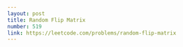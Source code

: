 ```yaml
---
layout: post
title: Random Flip Matrix
number: 519
link: https://leetcode.com/problems/random-flip-matrix
---
```

